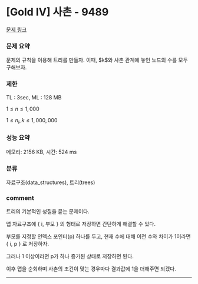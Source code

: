 # [Gold IV] 사촌 - 9489

[문제 링크](https://www.acmicpc.net/problem/9489)

### 문제 요약

<p> 문제의 규칙을 이용해 트리를 만들자. 이때, $k$와 사촌 관계에 놓인 노드의 수를 모두 구해보자. </p>

### 제한

TL : 3sec, ML : 128 MB

$1 ≤ n ≤ 1,000$

$1 ≤ n_i, k ≤ 1,000,000$

### 성능 요약

메모리: 2156 KB, 시간: 524 ms

### 분류

자료구조(data_structures), 트리(trees)

### comment

트리의 기본적인 성질을 묻는 문제이다.

맵 자료구조에 { i, 부모 } 의 형태로 저장하면 간단하게 해결할 수 있다.

부모를 지정할 인덱스 포인터(p) 하나를 두고, 현재 수에 대해 이전 수와 차이가 1이라면 { i, p } 로 저장하자.

그러나 1 이상이라면 p가 하나 증가된 상태로 저장하면 된다.

이후 맵을 순회하며 사촌의 조건이 맞는 경우마다 결과값에 1을 더해주면 되겠다.

-----------------------------------------------------------------------------------------------------------------------------------------------------------------------
